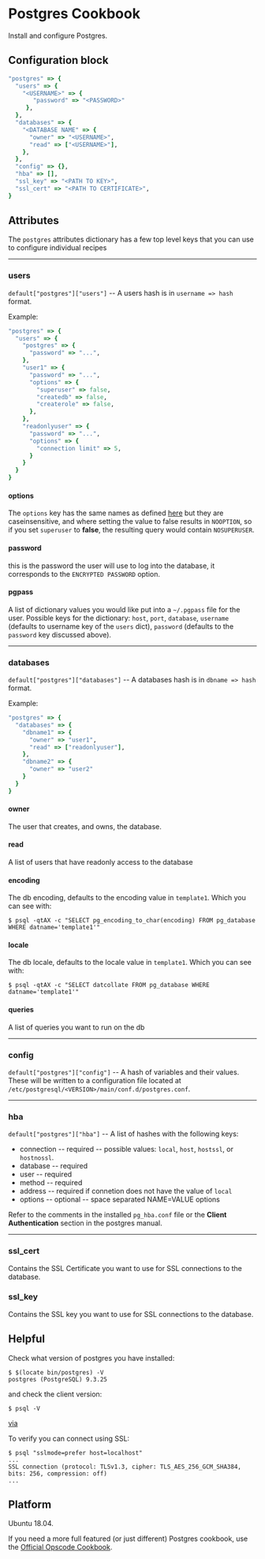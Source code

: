 # Postgres Cookbook

Install and configure Postgres.


## Configuration block

```ruby
"postgres" => {
  "users" => {
    "<USERNAME>" => {
  	   "password" => "<PASSWORD>"
  	 },
  },
  "databases" => {
    "<DATABASE NAME" => {
      "owner" => "<USERNAME>",
      "read" => ["<USERNAME>"],
    },
  },
  "config" => {},
  "hba" => [],
  "ssl_key" => "<PATH TO KEY>",
  "ssl_cert" => "<PATH TO CERTIFICATE>",  
}
```


## Attributes

The `postgres` attributes dictionary has a few top level keys that you can use to configure individual recipes

-------------------------------------------------------------------------------

### users

`default["postgres"]["users"]` -- A users hash is in `username => hash` format.

Example:

```ruby
"postgres" => {
  "users" => {
    "postgres" => {
      "password" => "...",
    },
    "user1" => {
      "password" => "...",
      "options" => {
        "superuser" => false,
        "createdb" => false,
        "createrole" => false,
      },
    },
    "readonlyuser" => {
      "password" => "...",
      "options" => {
        "connection limit" => 5,
      }
    }
  }
}
```


#### options

The `options` key has the same names as defined [here](https://www.postgresql.org/docs/9.3/static/sql-createrole.html) but they are caseinsensitive, and where setting the value to false results in `NOOPTION`, so if you set `superuser` to **false**, the resulting query would contain `NOSUPERUSER`.


#### password

this is the password the user will use to log into the database, it corresponds to the `ENCRYPTED PASSWORD` option.


#### pgpass

A list of dictionary values you would like put into a `~/.pgpass` file for the user. Possible keys for the dictionary: `host`, `port`, `database`, `username` (defaults to username key of the `users` dict), `password` (defaults to the `password` key discussed above).

-------------------------------------------------------------------------------

### databases

`default["postgres"]["databases"]` -- A databases hash is in `dbname => hash` format.

Example:

```ruby
"postgres" => {
  "databases" => {
    "dbname1" => {
      "owner" => "user1",
      "read" => ["readonlyuser"],
    },
    "dbname2" => {
      "owner" => "user2"
    }
  }
}
```


#### owner

The user that creates, and owns, the database.


#### read

A list of users that have readonly access to the database


#### encoding

The db encoding, defaults to the encoding value in `template1`. Which you can see with:

    $ psql -qtAX -c "SELECT pg_encoding_to_char(encoding) FROM pg_database WHERE datname='template1'"


#### locale

The db locale, defaults to the locale value in `template1`. Which you can see with:

    $ psql -qtAX -c "SELECT datcollate FROM pg_database WHERE datname='template1'"
    

#### queries

A list of queries you want to run on the db


-------------------------------------------------------------------------------

### config

`default["postgres"]["config"]` -- A hash of variables and their values. These will be written to a configuration file located at `/etc/postgresql/<VERSION>/main/conf.d/postgres.conf`.

-------------------------------------------------------------------------------

### hba

`default["postgres"]["hba"]` -- A list of hashes with the following keys:

* connection -- required -- possible values: `local`, `host`, `hostssl`, or `hostnossl`.
* database -- required
* user -- required
* method -- required
* address -- required if connetion does not have the value of `local`
* options -- optional -- space separated NAME=VALUE options

Refer to the comments in the installed `pg_hba.conf` file or the **Client Authentication** section in the postgres manual.


-------------------------------------------------------------------------------

### ssl_cert

Contains the SSL Certificate you want to use for SSL connections to the database.


### ssl_key

Contains the SSL key you want to use for SSL connections to the database.


## Helpful

Check what version of postgres you have installed:

    $ $(locate bin/postgres) -V
    postgres (PostgreSQL) 9.3.25

and check the client version:

    $ psql -V

[via](https://chartio.com/resources/tutorials/how-to-view-which-postgres-version-is-running/)

To verify you can connect using SSL:

    $ psql "sslmode=prefer host=localhost"
    ...
    SSL connection (protocol: TLSv1.3, cipher: TLS_AES_256_GCM_SHA384, bits: 256, compression: off)
    ...


## Platform

Ubuntu 18.04.

If you need a more full featured (or just different) Postgres cookbook,
use the [Official Opscode Cookbook](https://github.com/opscode-cookbooks/postgresql).

